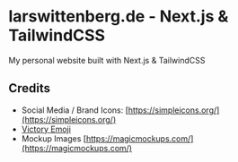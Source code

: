 # larswittenberg.de - Next.js & TailwindCSS

My personal website built with Next.js & TailwindCSS

## Credits

-   Social Media / Brand Icons: [https://simpleicons.org/](https://simpleicons.org/)
-   [Victory Emoji](https://emojipedia.org/victory-hand/)
-   Mockup Images [https://magicmockups.com/](https://magicmockups.com/)
